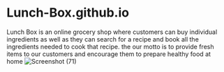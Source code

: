 # Lunch-Box.github.io

Lunch Box is an online grocery shop where customers can buy individual ingredients as well as they can search for a recipe and book all the ingredients needed to cook that recipe. the our motto is to provide fresh items to our customers and encourage them to prepare healthy food at home
![Screenshot (71)](https://user-images.githubusercontent.com/47120933/163708675-e30b6fe8-1793-4a90-a42f-54a30a1feba3.png)
